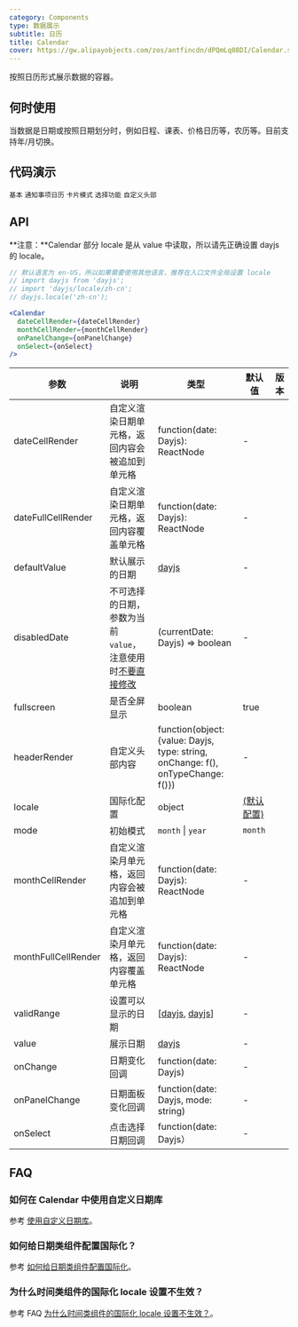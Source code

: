 ```yaml
---
category: Components
type: 数据展示
subtitle: 日历
title: Calendar
cover: https://gw.alipayobjects.com/zos/antfincdn/dPQmLq08DI/Calendar.svg
---
```


按照日历形式展示数据的容器。

## 何时使用

当数据是日期或按照日期划分时，例如日程、课表、价格日历等，农历等。目前支持年/月切换。

## 代码演示

<code src="./demo/basic.tsx">基本</code>
<code src="./demo/notice-calendar.tsx">通知事项日历</code>
<code src="./demo/card.tsx">卡片模式</code>
<code src="./demo/select.tsx">选择功能</code>
<code src="./demo/customize-header.tsx">自定义头部</code>

## API

**注意：**Calendar 部分 locale 是从 value 中读取，所以请先正确设置 dayjs 的 locale。

```jsx
// 默认语言为 en-US，所以如果需要使用其他语言，推荐在入口文件全局设置 locale
// import dayjs from 'dayjs';
// import 'dayjs/locale/zh-cn';
// dayjs.locale('zh-cn');

<Calendar
  dateCellRender={dateCellRender}
  monthCellRender={monthCellRender}
  onPanelChange={onPanelChange}
  onSelect={onSelect}
/>
```

| 参数 | 说明 | 类型 | 默认值 | 版本 |
| --- | --- | --- | --- | --- |
| dateCellRender | 自定义渲染日期单元格，返回内容会被追加到单元格 | function(date: Dayjs): ReactNode | - |  |
| dateFullCellRender | 自定义渲染日期单元格，返回内容覆盖单元格 | function(date: Dayjs): ReactNode | - |  |
| defaultValue | 默认展示的日期 | [dayjs](https://day.js.org/) | - |  |
| disabledDate | 不可选择的日期，参数为当前 `value`，注意使用时[不要直接修改](https://github.com/ant-design/ant-design/issues/30987) | (currentDate: Dayjs) => boolean | - |  |
| fullscreen | 是否全屏显示 | boolean | true |  |
| headerRender | 自定义头部内容 | function(object:{value: Dayjs, type: string, onChange: f(), onTypeChange: f()}) | - |  |
| locale | 国际化配置 | object | [(默认配置)](https://github.com/ant-design/ant-design/blob/master/components/date-picker/locale/example.json) |  |
| mode | 初始模式 | `month` \| `year` | `month` |  |
| monthCellRender | 自定义渲染月单元格，返回内容会被追加到单元格 | function(date: Dayjs): ReactNode | - |  |
| monthFullCellRender | 自定义渲染月单元格，返回内容覆盖单元格 | function(date: Dayjs): ReactNode | - |  |
| validRange | 设置可以显示的日期 | \[[dayjs](https://day.js.org/), [dayjs](https://day.js.org/)] | - |  |
| value | 展示日期 | [dayjs](https://day.js.org/) | - |  |
| onChange | 日期变化回调 | function(date: Dayjs) | - |  |
| onPanelChange | 日期面板变化回调 | function(date: Dayjs, mode: string) | - |  |
| onSelect | 点击选择日期回调 | function(date: Dayjs） | - |  |

## FAQ

### 如何在 Calendar 中使用自定义日期库

参考 [使用自定义日期库](/docs/react/use-custom-date-library#Calendar)。

### 如何给日期类组件配置国际化？

参考 [如何给日期类组件配置国际化](/components/date-picker/#%E5%9B%BD%E9%99%85%E5%8C%96%E9%85%8D%E7%BD%AE)。

### 为什么时间类组件的国际化 locale 设置不生效？

参考 FAQ [为什么时间类组件的国际化 locale 设置不生效？](/docs/react/faq#为什么时间类组件的国际化-locale-设置不生效？)。
